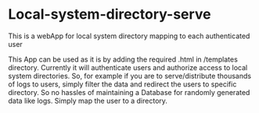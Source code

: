 # Local-system-directory-serve
This is a webApp for local system directory mapping to each authenticated user

This App can be used as it is by adding the required .html in /templates directory. 
Currently it will authenticate users and authorize access to local system directories. 
So, for example if you are to serve/distribute thousands of logs to users, 
simply filter the data and redirect the users to specific directory. 
So no hassles of maintaining a Database for randomly generated data like logs. Simply map the user to a directory.
